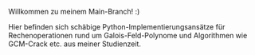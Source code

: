 Willkommen zu meinem Main-Branch! :)

Hier befinden sich schäbige Python-Implementierungsansätze für Rechenoperationen rund um Galois-Feld-Polynome und Algorithmen wie GCM-Crack etc. aus meiner Studienzeit.
